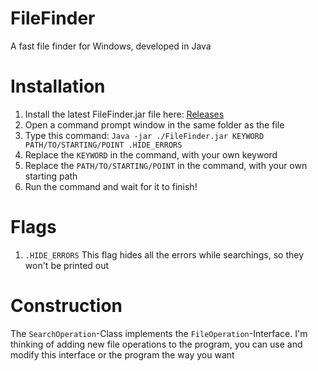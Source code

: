 # FileFinder
A fast file finder for Windows, developed in Java

# Installation
1. Install the latest FileFinder.jar file here:
 	[Releases](#https://github.com/MomoTheSiM/FileFinder/releases)
3. Open a command prompt window in the same folder as the file
4. Type this command: `Java -jar ./FileFinder.jar KEYWORD PATH/TO/STARTING/POINT .HIDE_ERRORS`
5. Replace the `KEYWORD` in the command, with your own keyword
6. Replace the `PATH/TO/STARTING/POINT` in the command, with your own starting path
7. Run the command and wait for it to finish!

# Flags
1. `.HIDE_ERRORS` This flag hides all the errors while searchings, so they won't be printed out

# Construction
The `SearchOperation`-Class implements the `FileOperation`-Interface.
I'm thinking of adding new file operations to the program, you can use and modify this interface or the program the way you want
